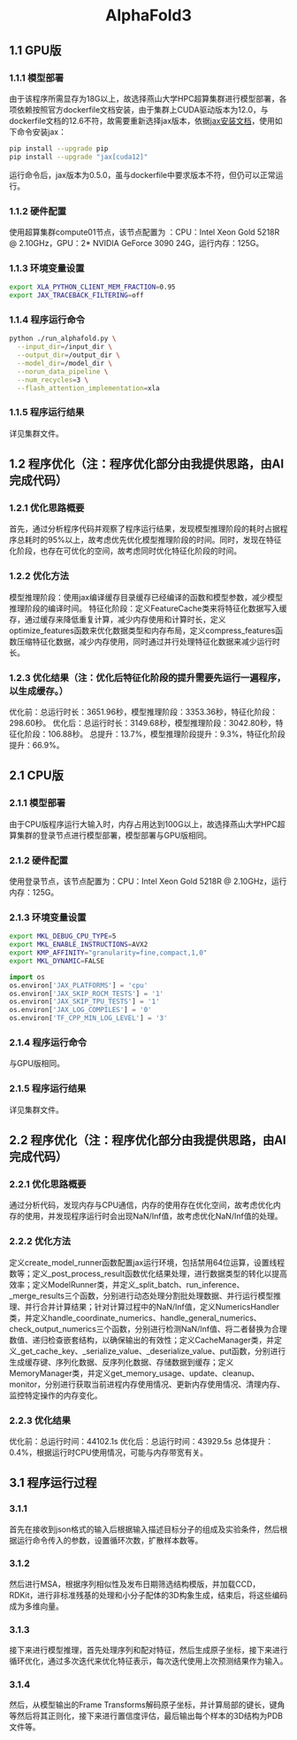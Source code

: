 # <center>AlphaFold3</center>

## 1.1 GPU版

### 1.1.1 模型部署
由于该程序所需显存为18G以上，故选择燕山大学HPC超算集群进行模型部署，各项依赖按照官方dockerfile文档安装，由于集群上CUDA驱动版本为12.0，与dockerfile文档的12.6不符，故需要重新选择jax版本，依据[jax安装文档](https://docs.jax.dev/en/latest/installation.html#nvidia-gpu)，使用如下命令安装jax：
```bash
pip install --upgrade pip
pip install --upgrade "jax[cuda12]"
```
运行命令后，jax版本为0.5.0，虽与dockerfile中要求版本不符，但仍可以正常运行。

### 1.1.2 硬件配置
使用超算集群compute01节点，该节点配置为 ：CPU：Intel Xeon Gold 5218R @ 2.10GHz，GPU：2* NVIDIA GeForce 3090 24G，运行内存：125G。

### 1.1.3 环境变量设置
```bash
export XLA_PYTHON_CLIENT_MEM_FRACTION=0.95
export JAX_TRACEBACK_FILTERING=off
```

### 1.1.4 程序运行命令
```bash
python ./run_alphafold.py \
  --input_dir=/input_dir \
  --output_dir=/output_dir \
  --model_dir=/model_dir \
  --norun_data_pipeline \
  --num_recycles=3 \
  --flash_attention_implementation=xla
```

### 1.1.5 程序运行结果
详见集群文件。

## 1.2 程序优化（注：程序优化部分由我提供思路，由AI完成代码）

### 1.2.1 优化思路概要
首先，通过分析程序代码并观察了程序运行结果，发现模型推理阶段的耗时占据程序总耗时的95%以上，故考虑优先优化模型推理阶段的时间。同时，发现在特征化阶段，也存在可优化的空间，故考虑同时优化特征化阶段的时间。

### 1.2.2 优化方法
模型推理阶段：使用jax编译缓存目录缓存已经编译的函数和模型参数，减少模型推理阶段的编译时间。
特征化阶段：定义FeatureCache类来将特征化数据写入缓存，通过缓存来降低重复计算，减少内存使用和计算时长，定义optimize_features函数来优化数据类型和内存布局，定义compress_features函数压缩特征化数据，减少内存使用，同时通过并行处理特征化数据来减少运行时长。

### 1.2.3 优化结果（注：优化后特征化阶段的提升需要先运行一遍程序，以生成缓存。）
优化前：总运行时长：3651.96秒，模型推理阶段：3353.36秒，特征化阶段：298.60秒。
优化后：总运行时长：3149.68秒，模型推理阶段：3042.80秒，特征化阶段：106.88秒。
总提升：13.7%，模型推理阶段提升：9.3%，特征化阶段提升：66.9%。

## 2.1 CPU版

### 2.1.1 模型部署
由于CPU版程序运行大输入时，内存占用达到100G以上，故选择燕山大学HPC超算集群的登录节点进行模型部署，模型部署与GPU版相同。

### 2.1.2 硬件配置
使用登录节点，该节点配置为：CPU：Intel Xeon Gold 5218R @ 2.10GHz，运行内存：125G。

### 2.1.3 环境变量设置
```bash
export MKL_DEBUG_CPU_TYPE=5
export MKL_ENABLE_INSTRUCTIONS=AVX2
export KMP_AFFINITY="granularity=fine,compact,1,0"
export MKL_DYNAMIC=FALSE
```
```python
import os
os.environ['JAX_PLATFORMS'] = 'cpu'      	
os.environ['JAX_SKIP_ROCM_TESTS'] = '1'   	
os.environ['JAX_SKIP_TPU_TESTS'] = '1'  		
os.environ['JAX_LOG_COMPILES'] = '0'  		
os.environ['TF_CPP_MIN_LOG_LEVEL'] = '3'
```

### 2.1.4 程序运行命令
与GPU版相同。

### 2.1.5 程序运行结果
详见集群文件。

## 2.2 程序优化（注：程序优化部分由我提供思路，由AI完成代码）

### 2.2.1 优化思路概要
通过分析代码，发现内存与CPU通信，内存的使用存在优化空间，故考虑优化内存的使用，并发现程序运行时会出现NaN/Inf值，故考虑优化NaN/Inf值的处理。

### 2.2.2 优化方法
定义create_model_runner函数配置jax运行环境，包括禁用64位运算，设置线程数等；定义_post_process_result函数优化结果处理，进行数据类型的转化以提高效率；定义ModelRunner类，并定义_split_batch、run_inference、_merge_results三个函数，分别进行动态处理分割批处理数据、并行运行模型推理、并行合并计算结果；针对计算过程中的NaN/Inf值，定义NumericsHandler类，并定义handle_coordinate_numerics、handle_general_numerics、check_output_numerics三个函数，分别进行检测NaN/Inf值、将二者替换为合理数值、递归检查嵌套结构，以确保输出的有效性；定义CacheManager类，并定义_get_cache_key、_serialize_value、_deserialize_value、put函数，分别进行生成缓存键、序列化数据、反序列化数据、存储数据到缓存；定义MemoryManager类，并定义get_memory_usage、update、cleanup、monitor，分别进行获取当前进程内存使用情况、更新内存使用情况、清理内存、监控特定操作的内存变化。

### 2.2.3 优化结果
优化前：总运行时间：44102.1s
优化后：总运行时间：43929.5s
总体提升：0.4%，根据运行时CPU使用情况，可能与内存带宽有关。

## 3.1 程序运行过程
### 3.1.1 
首先在接收到json格式的输入后根据输入描述目标分子的组成及实验条件，然后根据运行命令传入的参数，设置循环次数，扩散样本数等。
### 3.1.2 
然后进行MSA，根据序列相似性及发布日期筛选结构模版，并加载CCD，RDKit，进行非标准残基的处理和小分子配体的3D构象生成，结束后，将这些编码成为多维向量。
### 3.1.3 
接下来进行模型推理，首先处理序列和配对特征，然后生成原子坐标，接下来进行循环优化，通过多次迭代来优化特征表示，每次迭代使用上次预测结果作为输入。
### 3.1.4 
然后，从模型输出的Frame Transforms解码原子坐标，并计算局部的键长，键角等然后将其正则化，接下来进行置信度评估，最后输出每个样本的3D结构为PDB文件等。


